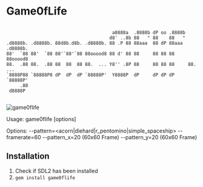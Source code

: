 # Game0fLife

```

                                       a8888a  .8888b dP oo .8888b          
                                      d8' ..8b 88   " 88    88   "          
.d8888b. .d8888b. 88d8b.d8b. .d8888b. 88 .P 88 88aaa  88 dP 88aaa  .d8888b. 
88'  `88 88'  `88 88'`88'`88 88ooood8 88 d' 88 88     88 88 88     88ooood8 
88.  .88 88.  .88 88  88  88 88.  ... Y8'' .8P 88     88 88 88     88.  ... 
`8888P88 `88888P8 dP  dP  dP `88888P'  Y8888P  dP     dP dP dP     `88888P' 
     .88                                                                    
 d8888P                                                                     


```

![game0flife](https://media4.giphy.com/media/xWeibSaH00G4Y3Zw2U/giphy.gif)

 Usage:
   game0flife [options]

 Options:
   --pattern=<acorn|diehard|r_pentomino|simple_spaceship>
   --framerate=60
   --pattern_x=20    (60x60 Frame)
   --pattern_y=20    (60x60 Frame)


## Installation

1. Check if SDL2 has been installed
2. `gem install game0flife`
